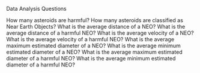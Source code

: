 Data Analysis Questions

How many asteroids are harmful?
How many asteroids are classified as Near Earth Objects?
What is the average distance of a NEO?
What is the average distance of a harmful NEO?
What is the average velocity of a NEO?
What is the average velocity of a harmful NEO?
What is the average maximum estimated diameter of a NEO?
What is the average minimum estimated diameter of a NEO?
What is the average maximum estimated diameter of a harmful NEO?
What is the average minimum estimated diameter of a harmful NEO?